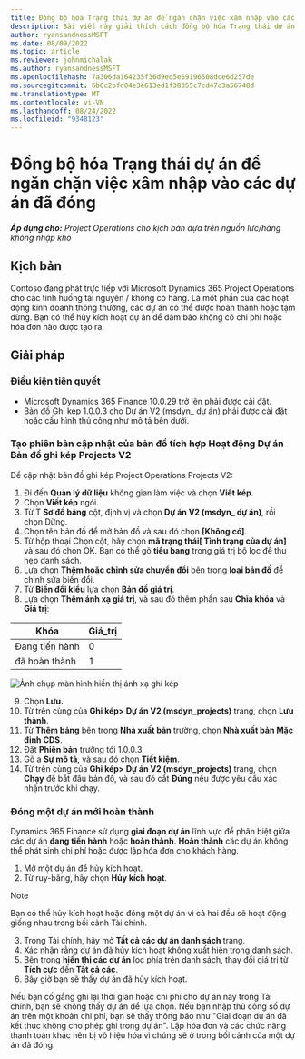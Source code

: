 ```yaml
---
title: Đồng bộ hóa Trạng thái dự án để ngăn chặn việc xâm nhập vào các dự án đã đóng
description: Bài viết này giải thích cách đồng bộ hóa Trạng thái dự án để ngăn chặn việc xâm nhập vào các dự án không hoạt động hoặc đã đóng.
author: ryansandnessMSFT
ms.date: 08/09/2022
ms.topic: article
ms.reviewer: johnmichalak
ms.author: ryansandnessMSFT
ms.openlocfilehash: 7a306da164235f36d9ed5e69196508dce6d257de
ms.sourcegitcommit: 6b6c2bfd04e3e613ed1f38355c7cd47c3a56748d
ms.translationtype: MT
ms.contentlocale: vi-VN
ms.lasthandoff: 08/24/2022
ms.locfileid: "9348123"
---
```

# <a name="sync-project-status-to-prevent-entry-against-closed-projects"></a>Đồng bộ hóa Trạng thái dự án để ngăn chặn việc xâm nhập vào các dự án đã đóng

_**Áp dụng cho:** Project Operations cho kịch bản dựa trên nguồn lực/hàng không nhập kho_

## <a name="scenario"></a>Kịch bản

Contoso đang phát trực tiếp với Microsoft Dynamics 365 Project Operations cho các tình huống tài nguyên / không có hàng. Là một phần của các hoạt động kinh doanh thông thường, các dự án có thể được hoàn thành hoặc tạm dừng. Bạn có thể hủy kích hoạt dự án để đảm bảo không có chi phí hoặc hóa đơn nào được tạo ra.

## <a name="solution"></a>Giải pháp

### <a name="prerequisites"></a>Điều kiện tiên quyết

-   Microsoft Dynamics 365 Finance 10.0.29 trở lên phải được cài đặt.
-   Bản đồ Ghi kép 1.0.0.3 cho Dự án V2 (msdyn\_ dự án) phải được cài đặt hoặc cấu hình thủ công như mô tả bên dưới.

### <a name="create-an-updated-version-of-the-project-operations-integration-projects-v2-dual-write-map"></a>Tạo phiên bản cập nhật của bản đồ tích hợp Hoạt động Dự án Bản đồ ghi kép Projects V2

Để cập nhật bản đồ ghi kép Project Operations Projects V2:

1. Đi đến **Quản lý dữ liệu** không gian làm việc và chọn **Viết kép**.
2. Chọn **Viết kép** ngói.
3. Từ T **Sơ đồ bảng** cột, định vị và chọn **Dự án V2 (msdyn\_ dự án)**, rồi chọn Dừng.
4. Chọn tên bản đồ để mở bản đồ và sau đó chọn **[Không có]**.
5. Từ hộp thoại Chọn cột, hãy chọn **mã trạng thái\[ Tình trạng của dự án\]** và sau đó chọn OK. Bạn có thể gõ **tiểu bang** trong giá trị bộ lọc để thu hẹp danh sách.
6.  Lựa chọn **Thêm hoặc chỉnh sửa chuyển đổi** bên trong **loại bản đồ** để chỉnh sửa biến đổi.
7.  Từ **Biến đổi kiểu** lựa chọn **Bản đồ giá trị**.
8.  Lựa chọn **Thêm ánh xạ giá trị**, và sau đó thêm phần sau **Chìa khóa** và **Giá trị**:

   Khóa       | Giá_trị 
   ----------|-------
   Đang tiến hành | 0     
   đã hoàn thành | 1     

![Ảnh chụp màn hình hiển thị ánh xạ ghi kép](media/projectstage-dw-mapping.png)

9. Chọn **Lưu.**
10. Từ trên cùng của **Ghi kép> Dự án V2 (msdyn_projects)** trang, chọn **Lưu thành**.
11. Từ **Thêm bảng** bên trong **Nhà xuất bản** trường, chọn **Nhà xuất bản Mặc định CDS**.
12. Đặt **Phiên bản** trường tới 1.0.0.3.
13. Gõ a **Sự mô tả**, và sau đó chọn **Tiết kiệm**.
14. Từ trên cùng của **Ghi kép> Dự án V2 (msdyn_projects)** trang, chọn **Chạy** để bắt đầu bản đồ, và sau đó cắt **Đúng** nếu được yêu cầu xác nhận trước khi chạy. 

### <a name="close-a-newly-completed-project"></a>Đóng một dự án mới hoàn thành

Dynamics 365 Finance sử dụng **giai đoạn dự án** lĩnh vực để phân biệt giữa các dự án **đang tiến hành** hoặc **hoàn thành**. **Hoàn thành** các dự án không thể phát sinh chi phí hoặc được lập hóa đơn cho khách hàng.

1. Mở một dự án để hủy kích hoạt.
2. Từ ruy-băng, hãy chọn **Hủy kích hoạt**.

> [!NOTE]
> Bạn có thể hủy kích hoạt hoặc đóng một dự án vì cả hai đều sẽ hoạt động giống nhau trong bối cảnh Tài chính.

3. Trong Tài chính, hãy mở **Tất cả các dự án danh sách** trang.
4. Xác nhận rằng dự án đã hủy kích hoạt không xuất hiện trong danh sách.
5. Bên trong **hiển thị các dự án** lọc phía trên danh sách, thay đổi giá trị từ **Tích cực** đến **Tất cả các**.
6. Bây giờ bạn sẽ thấy dự án đã hủy kích hoạt.

Nếu bạn cố gắng ghi lại thời gian hoặc chi phí cho dự án này trong Tài chính, bạn sẽ không thấy dự án để lựa chọn. Nếu bạn nhập thủ công số dự án trên một khoản chi phí, bạn sẽ thấy thông báo như "Giai đoạn dự án đã kết thúc không cho phép ghi trong dự án". Lập hóa đơn và các chức năng thanh toán khác nên bị vô hiệu hóa vì chúng sẽ ở trong bối cảnh của một dự án đã đóng.

